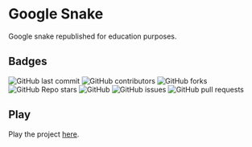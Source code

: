 # Google Snake
Google snake republished for education purposes.

## Badges
<p>
<img alt="GitHub last commit" src="https://img.shields.io/github/last-commit/3kh0/google-snake?color=red&label=Lastest%20commit&logo=github">
<img alt="GitHub contributors" src="https://img.shields.io/github/contributors/3kh0/google-snake?color=purple&label=Contributors&logo=github">
<img alt="GitHub forks" src="https://img.shields.io/github/forks/3kh0/google-snake?label=Forks&logo=github">
<img alt="GitHub Repo stars" src="https://img.shields.io/github/stars/3kh0/google-snake?color=yellow&label=Stars&logo=github">
<img alt="GitHub" src="https://img.shields.io/github/license/3kh0/google-snake?label=License&logo=github">
<img alt="GitHub issues" src="https://img.shields.io/github/issues/3kh0/google-snake?label=Issues&logo=github">
<img alt="GitHub pull requests" src="https://img.shields.io/github/issues-pr/3kh0/google-snake?color=yellow&label=Pull%20Requests&logo=github">
  </p>
  
  ## Play
  
  Play the project [here](https://3kh0.github.io/google-snake/).
